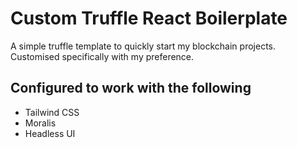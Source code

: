 # Custom Truffle React Boilerplate

A simple truffle template to quickly start my blockchain projects.
Customised specifically with my preference.

## Configured to work with the following

- Tailwind CSS
- Moralis
- Headless UI
